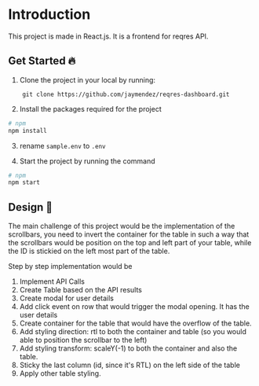# Introduction

This project is made in React.js. It is a frontend for reqres API.
## Get Started 🔥

1. Clone the project in your local by running:
```
	git clone https://github.com/jaymendez/reqres-dashboard.git
```

2. Install the packages required for the project

```bash
# npm
npm install
```

3. rename `sample.env` to `.env`

4. Start the project by running the command
```bash
# npm
npm start
```

## Design 📐

The main challenge of this project would be the implementation of the scrollbars, you need to invert the container for the table in such a way that the scrollbars would be position on the top and left part of your table, while the ID is stickied on the left most part of the table.

Step by step implementation would be

1. Implement API Calls
2. Create Table based on the API results
3. Create modal for user details
4. Add click event on row that would trigger the modal opening. It has the user details
5. Create container for the table that would have the overflow of the table.
6. Add styling direction: rtl to both the container and table (so you would able to position the scrollbar to the left)
7. Add styling transform: scaleY(-1) to both the container and also the table.
8. Sticky the last column (id, since it's RTL) on the left side of the table
9. Apply other table styling.